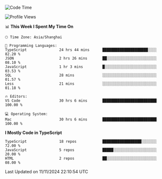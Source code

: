 <!--START_SECTION:waka-->
![Code Time](http://img.shields.io/badge/Code%20Time-6%2C872%20hrs%2043%20mins-blue)

![Profile Views](http://img.shields.io/badge/Profile%20Views-0-blue)

📊 **This Week I Spent My Time On** 

```text
🕑︎ Time Zone: Asia/Shanghai

💬 Programming Languages: 
TypeScript               24 hrs 44 mins      █████████████████████░░░░   82.20 % 
JSON                     2 hrs 26 mins       ██░░░░░░░░░░░░░░░░░░░░░░░   08.10 % 
JavaScript               1 hr 3 mins         █░░░░░░░░░░░░░░░░░░░░░░░░   03.53 % 
SQL                      28 mins             ░░░░░░░░░░░░░░░░░░░░░░░░░   01.57 % 
Less                     21 mins             ░░░░░░░░░░░░░░░░░░░░░░░░░   01.18 % 

🔥 Editors: 
VS Code                  30 hrs 6 mins       █████████████████████████   100.00 % 

💻 Operating System: 
Mac                      30 hrs 6 mins       █████████████████████████   100.00 % 
```

**I Mostly Code in TypeScript** 

```text
TypeScript               18 repos            ██████████████████░░░░░░░   72.00 % 
JavaScript               5 repos             █████░░░░░░░░░░░░░░░░░░░░   20.00 % 
HTML                     2 repos             ██░░░░░░░░░░░░░░░░░░░░░░░   08.00 % 
```




 Last Updated on 11/11/2024 22:10:54 UTC
<!--END_SECTION:waka-->
